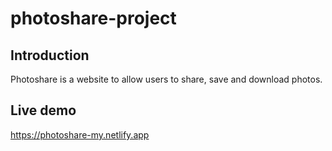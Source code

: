 # photoshare-project

## Introduction
Photoshare is a website to allow users to share, save and download photos.

## Live demo
https://photoshare-my.netlify.app
